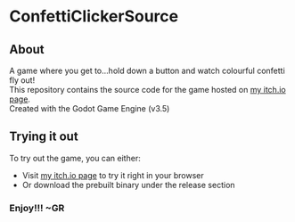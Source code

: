 # ConfettiClickerSource
## About
A game where you get to...hold down a button and watch colourful confetti fly out!
<br>This repository contains the source code for the game hosted on [my itch.io page](https://devnerdgr.itch.io/confetti-click).
<br>Created with the Godot Game Engine (v3.5)
## Trying it out
To try out the game, you can either:
  - Visit [my itch.io page](https://devnerdgr.itch.io/confetti-click) to try it right in your browser
  - Or download the prebuilt binary under the release section

### Enjoy!!! ~GR

